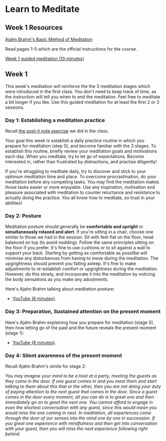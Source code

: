 # Learn to Meditate

## Week 1 Resources

[Ajahn Brahm's Basic Method of Meditation](ajahn-brahm_the-basic-method-of-meditation.pdf)

Read pages 1-5 which are the official instructions for the course.

[Week 1 guided meditation (10 minutes)](https://goo.gl/zteJS3)

## Week 1

This week's meditation will reinforce the the 3 meditation stages which were introduced in the first class.  You don't need to keep track of time, as the instruction will tell you when to end the meditation.  Feel free to meditate a bit longer if you like.  Use this guided meditation for at least the first 2 or 3 sessions.

### Day 1: Establishing a meditation practice

Recall [the post-it note exercise](https://goo.gl/qqrM5V) we did in the class.

Your goal this week is establish a daily practice routine in which you prepare for meditation (step 0), and become familiar with the 3 stages.  To establish this routine, briefly review your meditation goals and motivations each day.  When you meditate, try to let go of expectations.  Become interested in, rather than frustrated by distractions, and practise diligently!

If you're struggling to meditate daily, try to discover and stick to your optimum meditation time and place.  To overcome procrastination, do your meditation before any competing tasks.  You may find the meditation makes those tasks easier or more enjoyable.  Use any inspiration, motivation and pleasure associated with meditation to counter reluctance and resistance to actually doing the practice.  You all know how to meditate, so trust in your abilities!

### Day 2: Posture

Meditation posture should generally be  **comfortable and upright** or **simultaneously relaxed and alert**.  If you're sitting in a chair, choose one similar to those we had in the session.  Sit with feet flat on the floor, head balanced on top (to avoid nodding).  Follow the same principles sitting on the floor if you prefer.  It's fine to use cushions or to sit against a wall to support your back.  Starting by getting as comfortable as possilbe will minimise any disturbances from having to move during the meditation.  The upgrightness should prevent you falling asleep.  It's fine to make adjustments to re-establish comfort or upgrightness during the meditation.  However, do this slowly, and incorporate it into the meditation by noticing the body sensations as you make any adustments.

Here's Ajahn Brahm talking about meditation posture:

* [YouTube (6 minutes)](https://www.youtube.com/embed/3WOtkPm_9gU?start=1712&end=2129).

### Day 3: Preparation, Sustained attention on the present moment

Here's Ajahn Brahm explaining how you prepare for meditation (stage 0), then how letting go of the past and the future reveals the present moment (stage 1):

* [YouTube (8 minutes)](https://www.youtube.com/embed/3WOtkPm_9gU?start=2390&end=2948).

### Day 4: Silent awareness of the present moment

Recall Ajahn Brahm's simile for stage 2:

*You may imagine your mind to be a host at a party, meeting the guests as they come in the door. If one guest comes in and you meet them and start talking to them about this that or the other, then you are not doing your duty of paying
attention to the next guest that comes in the door.  Since a guest comes in the door every moment, all you can do is to
greet one and then immediately go on to greet the next one.  You cannot afford to engage in even the shortest conversation with any guest, since this would mean you would miss the one coming in next. In meditation, all experiences come through the door of our senses into the mind one by one in succession. If you greet one experience with mindfulness and then get into conversation with your guest, then you will miss the next experience following right behind.*

